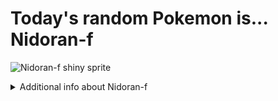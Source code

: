 # Today's random Pokemon is... Nidoran-f

![Nidoran-f shiny sprite](https://raw.githubusercontent.com/PokeAPI/sprites/master/sprites/pokemon/shiny/29.png)

<details>
<summary>Additional info about Nidoran-f</summary>

| srpite type | image |
|------|------|
| back_default | ![Nidoran-f back_default sprite](https://raw.githubusercontent.com/PokeAPI/sprites/master/sprites/pokemon/back/29.png) |
| back_shiny | ![Nidoran-f back_shiny sprite](https://raw.githubusercontent.com/PokeAPI/sprites/master/sprites/pokemon/back/shiny/29.png) |
| front_default | ![Nidoran-f front_default sprite](https://raw.githubusercontent.com/PokeAPI/sprites/master/sprites/pokemon/29.png) | </details>